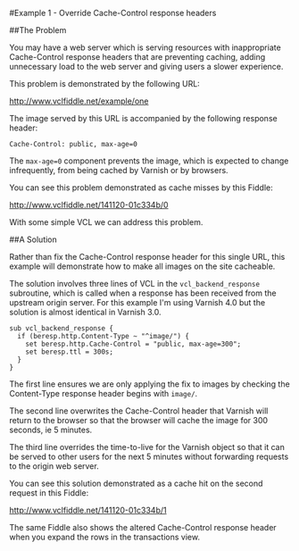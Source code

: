 #Example 1 - Override Cache-Control response headers

##The Problem

You may have a web server which is serving resources with inappropriate
Cache-Control response headers that are preventing caching,
adding unnecessary load to the web server and giving users a slower experience.

This problem is demonstrated by the following URL:

http://www.vclfiddle.net/example/one

The image served by this URL is accompanied by the following response header:

`Cache-Control: public, max-age=0`

The `max-age=0` component prevents the image, which is expected to change
infrequently, from being cached by Varnish or by browsers.

You can see this problem demonstrated as cache misses by this Fiddle:

http://www.vclfiddle.net/141120-01c334b/0

With some simple VCL we can address this problem.

##A Solution

Rather than fix the Cache-Control response header for this single URL, this
example will demonstrate how to make all images on the site cacheable.

The solution involves three lines of VCL in the `vcl_backend_response`
subroutine, which is called when a response has been received from the upstream
origin server. For this example I'm using Varnish 4.0 but the solution is almost
identical in Varnish 3.0.

```
sub vcl_backend_response {
  if (beresp.http.Content-Type ~ "^image/") {
    set beresp.http.Cache-Control = "public, max-age=300";
    set beresp.ttl = 300s;
  }
}
```

The first line ensures we are only applying the fix to images by checking the
Content-Type response header begins with `image/`.

The second line overwrites the Cache-Control header that Varnish will return to
the browser so that the browser will cache the image for 300 seconds, ie 5
minutes.

The third line overrides the time-to-live for the Varnish object so that it
can be served to other users for the next 5 minutes without forwarding requests
to the origin web server.

You can see this solution demonstrated as a cache hit on the second request in
this Fiddle:

http://www.vclfiddle.net/141120-01c334b/1

The same Fiddle also shows the altered Cache-Control response header when you
expand the rows in the transactions view.